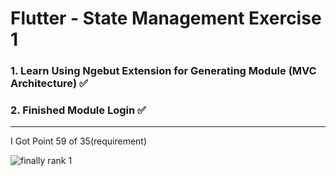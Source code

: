 # Flutter - State Management Exercise 1

### 1. Learn Using Ngebut Extension for Generating Module (MVC Architecture) ✅

### 2. Finished Module Login ✅

---

I Got Point 59 of 35(requirement)

![finally rank 1](https://github.com/lypsisrudiansyah/flutter_exercise1001/assets/52348378/6ee78ae8-1731-4d5b-a11a-2f83228bed8f)

